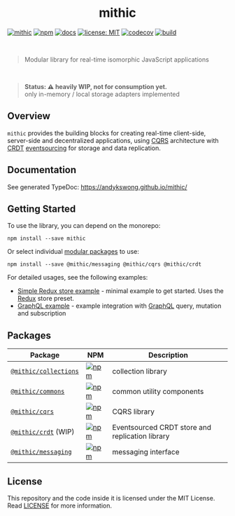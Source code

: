 <h1 align="center">mithic</h1>

[![mithic](https://img.shields.io/badge/project-mithic-blueviolet.svg?style=flat-square&logo=github)](https://github.com/andykswong/mithic)
[![npm](https://img.shields.io/npm/v/mithic?style=flat-square&logo=npm)](https://www.npmjs.com/package/mithic)
[![docs](https://img.shields.io/badge/docs-typedoc-blue?style=flat-square&logo=typescript&logoColor=white)](http://andykswong.github.io/mithic)
[![license: MIT](https://img.shields.io/badge/License-MIT-red.svg?style=flat-square)](./LICENSE)
[![codecov](https://codecov.io/gh/andykswong/mithic/branch/main/graph/badge.svg?token=2OYVQSTDMC)](https://codecov.io/gh/andykswong/mithic)
[![build](https://img.shields.io/github/actions/workflow/status/andykswong/mithic/build.yaml?style=flat-square)](https://github.com/andykswong/mithic/actions/workflows/build.yaml)

<br/>

> Modular library for real-time isomorphic JavaScript applications

<br />

> **Status: ⚠️ heavily WIP, not for consumption yet.** <br/>
> only in-memory / local storage adapters implemented

## Overview
`mithic` provides the building blocks for creating real-time client-side, server-side and decentralized applications, using [CQRS](https://en.wikipedia.org/wiki/Command%E2%80%93query_separation) architecture with [CRDT](https://en.wikipedia.org/wiki/Conflict-free_replicated_data_type) [eventsourcing](https://en.wikipedia.org/wiki/Event_store) for storage and data replication.

## Documentation
See generated TypeDoc: https://andykswong.github.io/mithic/

## Getting Started

To use the library, you can depend on the monorepo:
```shell
npm install --save mithic
```
Or select individual [modular packages](#packages) to use:
```shell
npm install --save @mithic/messaging @mithic/cqrs @mithic/crdt
```

For detailed usages, see the following examples:
- [Simple Redux store example](./packages/examples/simple) - minimal example to get started. Uses the [Redux](https://redux.js.org/) store preset.
- [GraphQL example](./packages/examples/graphql) - example integration with [GraphQL](https://graphql.org/) query, mutation and subscription

## Packages

|Package|NPM|Description|
|-------|---|-----------|
|[`@mithic/collections`](./packages/collections)|[![npm](https://img.shields.io/npm/v/@mithic/collections?style=flat-square&logo=npm)](https://www.npmjs.com/package/@mithic/collections)|collection library|
|[`@mithic/commons`](./packages/commons)|[![npm](https://img.shields.io/npm/v/@mithic/commons?style=flat-square&logo=npm)](https://www.npmjs.com/package/@mithic/commons)|common utility components|
|[`@mithic/cqrs`](./packages/cqrs)|[![npm](https://img.shields.io/npm/v/@mithic/cqrs?style=flat-square&logo=npm)](https://www.npmjs.com/package/@mithic/cqrs)|CQRS library|
|[`@mithic/crdt`](./packages/crdt) (WIP)|[![npm](https://img.shields.io/npm/v/@mithic/crdt?style=flat-square&logo=npm)](https://www.npmjs.com/package/@mithic/crdt)|Eventsourced CRDT store and replication library|
|[`@mithic/messaging`](./packages/messaging)|[![npm](https://img.shields.io/npm/v/@mithic/messaging?style=flat-square&logo=npm)](https://www.npmjs.com/package/@mithic/messaging)|messaging interface|

## License
This repository and the code inside it is licensed under the MIT License. Read [LICENSE](./LICENSE) for more information.
